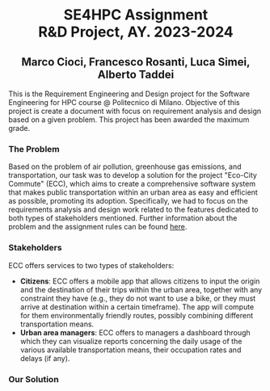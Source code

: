 # <div align="center"> SE4HPC Assignment </div> <div align="center"> R&D Project, AY. 2023-2024 </div>
## <div align="center"> Marco Cioci, Francesco Rosanti, Luca Simei, Alberto Taddei </div>

This is the Requirement Engineering and Design project for the Software Engineering for HPC course @ Politecnico di Milano. Objective of this project is create a document with focus on requirement analysis and design based on a given problem. This project has been awarded the maximum grade.

### The Problem
Based on the problem of air pollution, greenhouse gas emissions, and transportation, our task was to develop a solution for the project "Eco-City Commute" (ECC), which aims to create a comprehensive software system that makes public transportation within an urban area as easy and efficient as possible, promoting its adoption. Specifically, we had to focus on the requirements analysis and design work related to the features dedicated to both types of stakeholders mentioned. Further information about the problem and the assignment rules can be found [here](https://github.com/luca-simei/SE4HPC_RD_project/blob/main/Specification/RD_project.pdf).

### Stakeholders
ECC offers services to two types of stakeholders:  
* __Citizens__: ECC offers a mobile app that allows citizens to input the origin and the 
destination of their trips within the urban area, together with any constraint they have 
(e.g., they do not want to use a bike, or they must arrive at destination within a certain 
timeframe). The app will compute for them environmentally friendly routes, possibly 
combining different transportation means.  
* __Urban area managers__: ECC offers to managers a dashboard through which they can 
visualize reports concerning the daily usage of the various available transportation 
means, their occupation rates and delays (if any).

### Our Solution
